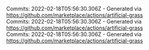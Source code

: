 Commits: 2022-02-18T05:56:30.306Z - Generated via https://github.com/marketplace/actions/artificial-grass
<br>
Commits: 2022-02-18T05:56:30.306Z - Generated via https://github.com/marketplace/actions/artificial-grass
<br>
Commits: 2022-02-18T05:56:30.306Z - Generated via https://github.com/marketplace/actions/artificial-grass
<br>

